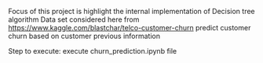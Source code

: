 
Focus of this project is highlight the internal implementation of Decision tree algorithm
Data set considered here from https://www.kaggle.com/blastchar/telco-customer-churn
predict customer churn based on customer previous information

Step to execute: execute churn_prediction.ipynb file 
